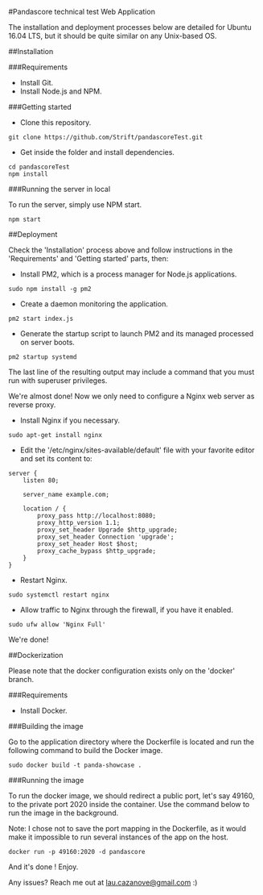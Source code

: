 #Pandascore technical test Web Application

The installation and deployment processes below are detailed for Ubuntu 16.04 LTS, but it should be quite similar on any Unix-based OS.

##Installation

###Requirements

- Install Git.
- Install Node.js and NPM.

###Getting started

- Clone this repository.

```
git clone https://github.com/Strift/pandascoreTest.git
```

- Get inside the folder and install dependencies.

```
cd pandascoreTest
npm install
```

###Running the server in local

To run the server, simply use NPM start.

```
npm start
```

##Deployment

Check the 'Installation' process above and follow instructions in the 'Requirements' and 'Getting started' parts, then:

- Install PM2, which is a process manager for Node.js applications.

```
sudo npm install -g pm2
```

- Create a daemon monitoring the application.

```
pm2 start index.js
```

- Generate the startup script to launch PM2 and its managed processed on server boots.

```
pm2 startup systemd
```
The last line of the resulting output may include a command that you must run with superuser privileges.

We're almost done! Now we only need to configure a Nginx web server as reverse proxy.

- Install Nginx if you necessary.

```
sudo apt-get install nginx
```

- Edit the '/etc/nginx/sites-available/default' file with your favorite editor and set its content to:

```
server {
    listen 80;

    server_name example.com;

    location / {
        proxy_pass http://localhost:8080;
        proxy_http_version 1.1;
        proxy_set_header Upgrade $http_upgrade;
        proxy_set_header Connection 'upgrade';
        proxy_set_header Host $host;
        proxy_cache_bypass $http_upgrade;
    }
}
```

- Restart Nginx.

```
sudo systemctl restart nginx
```

- Allow traffic to Nginx through the firewall, if you have it enabled.

```
sudo ufw allow 'Nginx Full'

```

We're done!

##Dockerization

Please note that the docker configuration exists only on the 'docker' branch.

###Requirements

- Install Docker.

###Building the image

Go to the application directory where the Dockerfile is located and run the following command to build the Docker image.

```
sudo docker build -t panda-showcase .
```

###Running the image

To run the docker image, we should redirect a public port, let's say 49160, to the private port 2020 inside the container. Use the command below to run the image in the background.

Note: I chose not to save the port mapping in the Dockerfile, as it would make it impossible to run several instances of the app on the host. 

```
docker run -p 49160:2020 -d pandascore
```

And it's done ! Enjoy.

Any issues? Reach me out at lau.cazanove@gmail.com :)